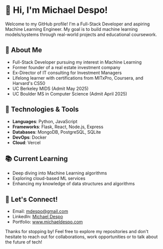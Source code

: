 # 👋 Hi, I'm Michael Despo!

Welcome to my GitHub profile! I'm a Full-Stack Developer and aspiring Machine Learning Engineer. My goal is to build machine learning models/systems through real-world projects and educational coursework.

## 🚀 About Me
- Full-Stack Developer pursuing my interest in Machine Learning
- Former founder of a real estate investment company
- Ex-Director of IT consulting for Investment Managers
- Lifelong learner with certifications from MITxPro, Coursera, and Harvard's CS50
- UC Berkeley MIDS (Admit May 2025)
- UC Boulder MS in Computer Science (Admit April 2025)

## 🔧 Technologies & Tools
- **Languages**: Python, JavaScript
- **Frameworks**: Flask, React, Node.js, Express
- **Databases**: MongoDB, PostgreSQL, SQLite
- **DevOps**: Docker
- **Cloud**: Vercel

## 📚 Current Learning
- Deep diving into Machine Learning algorithms
- Exploring cloud-based ML services
- Enhancing my knowledge of data structures and algorithms

## 🤝 Let's Connect!
- Email: [mdespo@gmail.com](mailto:mdespo@gmail.com)
- LinkedIn: [Michael Despo](https://www.linkedin.com/in/michaeldespo/)
- Portfolio: www.michaeldespo.com

Thanks for stopping by! Feel free to explore my repositories and don't hesitate to reach out for collaborations, work opportunities or to talk about the future of tech!
